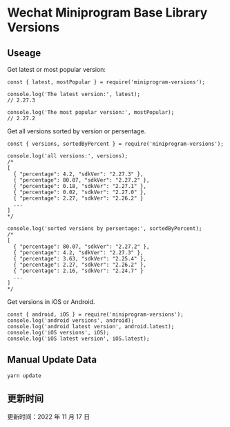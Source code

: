 
# Wechat Miniprogram Base Library Versions

## Useage

Get latest or most popular version:

```;
const { latest, mostPopular } = require('miniprogram-versions');

console.log('The latest version:', latest);
// 2.27.3

console.log('The most popular version:', mostPopular);
// 2.27.2

```

Get all versions sorted by version or persentage.

```
const { versions, sortedByPercent } = require('miniprogram-versions');

console.log('all versions:', versions);
/*
[
  { "percentage": 4.2, "sdkVer": "2.27.3" },
  { "percentage": 80.07, "sdkVer": "2.27.2" },
  { "percentage": 0.18, "sdkVer": "2.27.1" },
  { "percentage": 0.02, "sdkVer": "2.27.0" },
  { "percentage": 2.27, "sdkVer": "2.26.2" }
  ...
]
*/

console.log('sorted versions by persentage:', sortedByPercent);
/*
[
  { "percentage": 80.07, "sdkVer": "2.27.2" },
  { "percentage": 4.2, "sdkVer": "2.27.3" },
  { "percentage": 3.63, "sdkVer": "2.25.4" },
  { "percentage": 2.27, "sdkVer": "2.26.2" },
  { "percentage": 2.16, "sdkVer": "2.24.7" }
  ...
]
*/
```

Get versions in iOS or Android.

```
const { android, iOS } = require('miniprogram-versions');
console.log('android versions', android);
console.log('android latest version', android.latest);
console.log('iOS versions', iOS);
console.log('iOS latest version', iOS.latest);
```

## Manual Update Data

```
yarn update
```

## 更新时间

更新时间：2022 年 11 月 17 日

